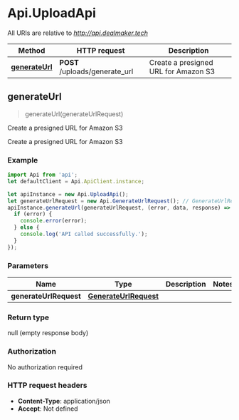 # Api.UploadApi

All URIs are relative to *http://api.dealmaker.tech*

Method | HTTP request | Description
------------- | ------------- | -------------
[**generateUrl**](UploadApi.md#generateUrl) | **POST** /uploads/generate_url | Create a presigned URL for Amazon S3



## generateUrl

> generateUrl(generateUrlRequest)

Create a presigned URL for Amazon S3

Create a presigned URL for Amazon S3

### Example

```javascript
import Api from 'api';
let defaultClient = Api.ApiClient.instance;

let apiInstance = new Api.UploadApi();
let generateUrlRequest = new Api.GenerateUrlRequest(); // GenerateUrlRequest | 
apiInstance.generateUrl(generateUrlRequest, (error, data, response) => {
  if (error) {
    console.error(error);
  } else {
    console.log('API called successfully.');
  }
});
```

### Parameters


Name | Type | Description  | Notes
------------- | ------------- | ------------- | -------------
 **generateUrlRequest** | [**GenerateUrlRequest**](GenerateUrlRequest.md)|  | 

### Return type

null (empty response body)

### Authorization

No authorization required

### HTTP request headers

- **Content-Type**: application/json
- **Accept**: Not defined

